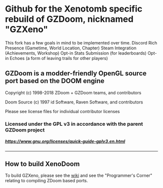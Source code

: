 # Github for the Xenotomb specific rebuild of GZDoom, nicknamed "GZXeno"
This fork has a few goals in mind to be implemented over time.
Discord Rich Presence (Gametime, World Location, Chapter)
Steam Integration (Achievements, Workshop)
Opt-in Stats Submission (for leaderboards)
Opt-in Echoes (a form of leaving trails for other players)

## GZDoom is a modder-friendly OpenGL source port based on the DOOM engine

Copyright (c) 1998-2018 ZDoom + GZDoom teams, and contributors

Doom Source (c) 1997 id Software, Raven Software, and contributors

Please see license files for individual contributor licenses

### Licensed under the GPL v3 in accordance with the parent GZDoom project
##### https://www.gnu.org/licenses/quick-guide-gplv3.en.html
---

## How to build XenoDoom

To build GZXeno, please see the [wiki](https://zdoom.org/wiki/) and see the "Programmer's Corner" relating to compiling ZDoom based ports.
